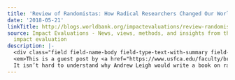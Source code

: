 ```yaml
---
title: 'Review of Randomistas: How Radical Researchers Changed Our World'
date: '2018-05-21'
linkTitle: http://blogs.worldbank.org/impactevaluations/review-randomistas-how-radical-researchers-changed-our-world
source: Impact Evaluations - News, views, methods, and insights from the world of
  impact evaluation
description: |-
  <div class="field field-name-body field-type-text-with-summary field-label-hidden"><div class="field-items"><div class="field-item even"><p>
  <em>This is a guest post by <a href="https://www.usfca.edu/faculty/bruce-wydick" rel="nofollow">Bruce Wydick</a>.</em><br /><br />
  It isn’t hard to understand why Andrew Leigh would write a book on randomized controlled trials. A kind of modern renaissance man, Leigh currently serves as a member of the Australian House of Representatives. But in his prior l
---
```

